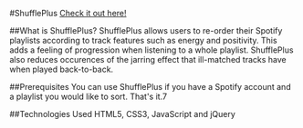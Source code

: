 #ShufflePlus
[Check it out here!](https://noelcserepy.github.io/shufflePlus/)

##What is ShufflePlus?
ShufflePlus allows users to re-order their Spotify playlists according to track features such as energy and positivity. 
This adds a feeling of progression when listening to a whole playlist. ShufflePlus also reduces occurences of the jarring effect 
that ill-matched tracks have when played back-to-back. 

##Prerequisites
You can use ShufflePlus if you have a Spotify account and a playlist you would like to sort. That's it.7

##Technologies Used
HTML5, CSS3, JavaScript and jQuery



